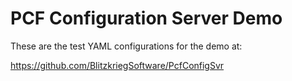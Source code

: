  # PCF Configuration Server Demo #
 
 These are the test YAML configurations for the demo at:
 
 <a href="https://github.com/BlitzkriegSoftware/PcfConfigSvr" target="_blank">https://github.com/BlitzkriegSoftware/PcfConfigSvr</a>
